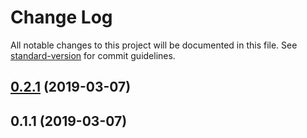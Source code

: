 # Change Log

All notable changes to this project will be documented in this file. See [standard-version](https://github.com/conventional-changelog/standard-version) for commit guidelines.

<a name="0.2.1"></a>
## [0.2.1](https://github.com/authentik8/event-sourcing-kit/compare/v0.1.1...v0.2.1) (2019-03-07)



<a name="0.1.1"></a>
## 0.1.1 (2019-03-07)
